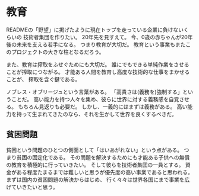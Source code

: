 教育
====

READMEの「野望」に掲げたように現在トップを走っている企業に負けないくらいの
技術者集団を作りたい。
20年先を見すえて。
今、0歳の赤ちゃんが20年後の未来を支える若手になる。
つまり教育が大切だ。
教育という事業もまたこのプロジェクトの大きな柱となるだろう。

また、教育は搾取をふせぐためにも大切だ。
誰にでもできる単純作業をさせることが搾取につながる。
才能ある人間を教育し高度な技術的な仕事をまかせることが、
搾取を含ぐ鍵である。

ノブレス・オブリージュという言葉がある。
「高貴さは(義務を)強制する」ということだ。
高い能力を持つ人々を集め、彼らに世界に対する義務感を自覚させる。
もちろん見返りも必要だ。
しかし、一義的にはまずは義務がある。
高い能力を持って生まれてきたのなら、それを生かして世界を良くするべきだ。

貧困問題
--------

貧困という問題のひとつの側面として「はいあがれない」という点がある。
つまり貧困の固定化である。
その問題を解決するためにも才能ある子供への無償の教育を積極的に行っていきたい。
そして彼らを技術者集団の一員とする。
資金がある程度たまるまでは難しいと思うが優先度の高い事業であると思われる。
まずは国内の貧困問題の解決からはじめ、
行く々々は世界各国にまで事業を広げていきたいと思う。
